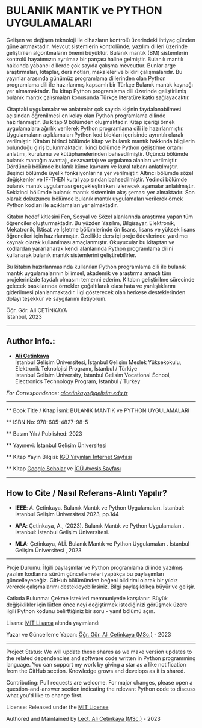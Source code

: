 # BULANIK MANTIK ve PYTHON UYGULAMALARI

Gelişen ve değişen teknoloji ile cihazların kontrolü üzerindeki ihtiyaç günden güne artmaktadır. Mevcut sistemlerin kontrolünde, yazılım dilleri üzerinde geliştirilen algoritmaların önemi büyüktür. Bulanık mantık (BM) sistemlerin kontrolü hayatımızın ayrılmaz bir parçası haline gelmiştir. Bulanık mantık hakkında yabancı dillerde çok sayıda çalışma mevcuttur. Bunlar arge araştırmaları, kitaplar, ders notları, makaleler ve bildiri çalışmalarıdır. Bu yayınlar arasında günümüz programlama dillerinden olan Python programlama dili ile hazırlanmış kapsamlı bir Türkçe Bulanık mantık kaynağı yer almamaktadır. Bu kitap Python programlama dili üzerinde geliştirilmiş bulanık mantık çalışmaları konusunda Türkçe literatüre katkı sağlayacaktır.  

Kitaptaki uygulamalar ve anlatımlar çok sayıda kişinin faydalanabilmesi açısından öğrenilmesi en kolay olan Python programlama dilinde hazırlanmıştır. Bu kitap 9 bölümden oluşmaktadır. Kitap içeriği örnek uygulamalara ağırlık verilerek Python programlama dili ile hazırlanmıştır. Uygulamaların açıklamaları Python kod blokları içerisinde ayrıntılı olarak verilmiştir. Kitabın birinci bölümde kitap ve bulanık mantık hakkında bilgilerin bulunduğu giriş bulunmaktadır. İkinci bölümde Python geliştirme ortamı anlatımı, kurulumu ve kütüphanelerinden bahsedilmiştir. Üçüncü bölümde bulanık mantığın avantajı, dezavantajı ve uygulama alanları verilmiştir. Dördüncü bölümde bulanık küme kavramı ve kural tabanı anlatılmıştır. Beşinci bölümde üyelik fonksiyonlarına yer verilmiştir. Altıncı bölümde sözel değişkenler ve IF-THEN kural yapısından bahsedilmiştir. Yedinci bölümde bulanık mantık uygulaması gerçekleştirirken izlenecek aşamalar anlatılmıştır. Sekizinci bölümde bulanık mantık sisteminin akış şeması yer almaktadır. Son olarak dokuzuncu bölümde bulanık mantık uygulamaları verilerek örnek Python kodları ile açıklamaları yer almaktadır.

Kitabın hedef kitlesini Fen, Sosyal ve Sözel alanlarında araştırma yapan tüm öğrenciler oluşturmaktadır. Bu yüzden Yazılım, Bilgisayar, Elektronik, Mekatronik, İktisat ve İşletme bölümlerinde ön lisans, lisans ve yüksek lisans öğrencileri için hazırlanmıştır. Özellikle ders içi proje ödevlerinde yardımcı kaynak olarak kullanılması amaçlanmıştır. Okuyucular bu kitaptan ve kodlardan yararlanarak kendi alanlarında Python programlama dilini kullanarak bulanık mantık sistemlerini geliştirebilirler. 

Bu kitabın hazırlanmasında kullanılan Python programlama dili ile bulanık mantık uygulamalarının bilimsel, akademik ve araştırma amaçlı tüm projelerinizde faydalı olmasını temenni ederim. Kitabın geliştirilme sürecinde gelecek baskılarında örnekler çoğaltılarak olası hata ve yanlışlıklarını giderilmesi planlanmaktadır. İlgi gösterecek olan herkese desteklerinden dolayı teşekkür ve saygılarımı iletiyorum.

Öğr. Gör. Ali ÇETİNKAYA  
İstanbul, 2023

---

## Author Info.:

- [**Ali Çetinkaya**](https://scholar.google.com.tr/citations?user=XSEW-NcAAAAJ)    
  İstanbul Gelişim Üniversitesi, İstanbul Gelişim Meslek Yüksekokulu, Elektronik Teknolojisi Programı, İstanbul / Türkiye  
  Istanbul Gelisim University, Istanbul Gelisim Vocational School, Electronics Technology Program, Istanbul / Turkey  
  
*For Correspondence: alcetinkaya@gelisim.edu.tr*

---

** Book Title / Kitap İsmi: BULANIK MANTIK ve PYTHON UYGULAMALARI

** ISBN No: 978-605-4827-98-5

** Basım Yılı / Published: 2023

** Yayınevi: İstanbul Gelişim Üniversitesi

** Kitap Yayın Bilgisi: [İGÜ Yayınları İnternet Sayfası](https://iguyayinlari.gelisim.edu.tr/tr/idari-duyuru-igu-yayinlarindan-106-kitap-bulanik-mantik-ve-python-uygulamalari)

** Kitap [Google Scholar](https://scholar.google.com.tr/citations?view_op=view_citation&hl=tr&user=XSEW-NcAAAAJ&sortby=pubdate&citation_for_view=XSEW-NcAAAAJ:9ZlFYXVOiuMC) ve [İGÜ Avesis Sayfası](https://avesis.gelisim.edu.tr/yayin/2d914227-34cf-492c-a9cd-86e10745f0b5/bulanik-mantik-ve-python-uygulamalari) 

---

## How to Cite / Nasıl Referans-Alıntı Yapılır?

- **IEEE**: A. Çetinkaya. Bulanık Mantık ve Python Uygulamaları. İstanbul: İstanbul Gelişim Üniversitesi 2023, pp.144

- **APA**: Çetinkaya, A., (2023). Bulanık Mantık ve Python Uygulamaları . İstanbul: İstanbul Gelişim Üniversitesi.

- **MLA**: Çetinkaya, ALİ. Bulanık Mantık ve Python Uygulamaları . İstanbul Gelişim Üniversitesi , 2023.

--- 

Proje Durumu:
İlgili paylaşımlar ve Python programlama dilinde yazılmış yazılım kodlarına sürüm güncellemeleri yaptıkça bu paylaşımları güncelleyeceğiz. GitHub bölümünden beğeni bildirimi olarak bir yıldız vererek çalışmalarımı destekleyebilirsiniz. Bilgi paylaşıldıkça büyür ve gelişir.

Katkıda Bulunma:
Çekme istekleri memnuniyetle karşılanır. Büyük değişiklikler için lütfen önce neyi değiştirmek istediğinizi görüşmek üzere ilgili Python kodunu belirttiğiniz bir soru - yanıt bölümü açın. 
 
Lisans: 
[MIT Lisansı](http://mit-license.org/) altında yayımlandı

Yazar ve Güncelleme Yapan: [Öğr. Gör. Ali Çetinkaya (MSc.)](https://github.com/acetinkaya) - 2023

------------------------------------------------------------------------------------------------------------------------------------------------------------------------------------------------------------------------------------------- 

Project Status:
We will update these shares as we make version updates to the related dependencies and software code written in Python programming language. You can support my work by giving a star as a like notification from the GitHub section. Knowledge grows and develops as it is shared.

Contributing:
Pull requests are welcome. For major changes, please open a question-and-answer section indicating the relevant Python code to discuss what you'd like to change first.

License:
Released under the [MIT License](http://mit-license.org/)

Authored and Maintained by [Lect. Ali Cetinkaya (MSc.)](https://github.com/acetinkaya) - 2023
